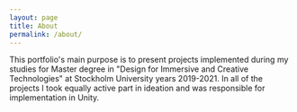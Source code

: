 ```yaml
---
layout: page
title: About
permalink: /about/
---
```


This portfolio's main purpose is to present projects implemented during my studies for Master degree in "Design for Immersive and Creative Technologies" at Stockholm University years 2019-2021. In all of the projects I took equally active part in ideation and was responsible for implementation in Unity.